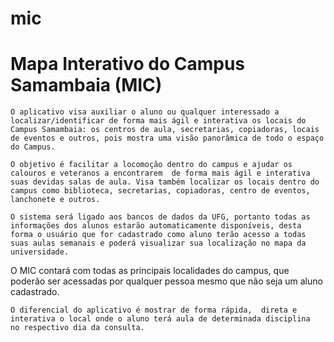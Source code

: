 mic
===
<h1>
Mapa Interativo do Campus Samambaia (MIC)
</h1>

	O aplicativo visa auxiliar o aluno ou qualquer interessado a localizar/identificar de forma mais ágil e interativa os locais do Campus Samambaia: os centros de aula, secretarias, copiadoras, locais de eventos e outros, pois mostra uma visão panorâmica de todo o espaço do Campus.

	O objetivo é facilitar a locomoção dentro do campus e ajudar os calouros e veteranos a encontrarem  de forma mais ágil e interativa suas devidas salas de aula. Visa também localizar os locais dentro do campus como biblioteca, secretarias, copiadoras, centro de eventos, lanchonete e outros.

	O sistema será ligado aos bancos de dados da UFG, portanto todas as informações dos alunos estarão automaticamente disponíveis, desta forma o usuário que for cadastrado como aluno terão acesso a todas suas aulas semanais e poderá visualizar sua localização no mapa da universidade.
O MIC contará com todas as principais localidades do campus, que poderão ser acessadas por qualquer pessoa mesmo que não seja um aluno cadastrado.
	
	O diferencial do aplicativo é mostrar de forma rápida,  direta e interativa o local onde o aluno terá aula de determinada disciplina  no respectivo dia da consulta. 






